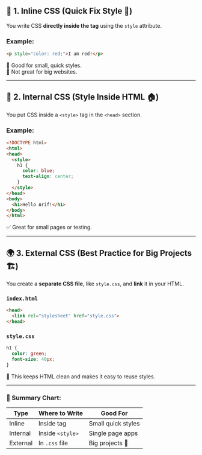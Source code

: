 ## 🌟 1. **Inline CSS** (Quick Fix Style 🎯)

You write CSS **directly inside the tag** using the `style` attribute.

### Example:

```html
<p style="color: red;">I am red!</p>
```

🎒 Good for small, quick styles.  
🚫 Not great for big websites.

---

## 🧠 2. **Internal CSS** (Style Inside HTML 🏠)

You put CSS inside a `<style>` tag in the `<head>` section.

### Example:

```html
<!DOCTYPE html>
<html>
<head>
  <style>
    h1 {
      color: blue;
      text-align: center;
    }
  </style>
</head>
<body>
  <h1>Hello Arif!</h1>
</body>
</html>
```

✅ Great for small pages or testing.

---

## 🌍 3. **External CSS** (Best Practice for Big Projects 🏗️)

You create a **separate CSS file**, like `style.css`, and **link** it in your HTML.

### `index.html`

```html
<head>
  <link rel="stylesheet" href="style.css">
</head>
```

### `style.css`

```css
h1 {
  color: green;
  font-size: 40px;
}
```

🎉 This keeps HTML clean and makes it easy to reuse styles.

---

### 🧪 Summary Chart:

| Type         | Where to Write    | Good For          |
|--------------|-------------------|-------------------|
| Inline       | Inside tag        | Small quick styles |
| Internal     | Inside `<style>`  | Single page apps  |
| External     | In `.css` file    | Big projects 💪   |

